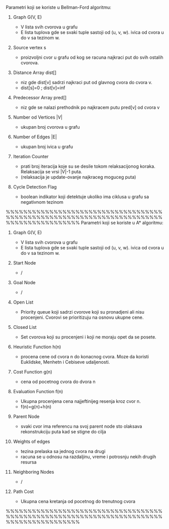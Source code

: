 Parametri koji se koriste u Bellman-Ford algoritmu:
1. Graph G(V, E)
   - V lista svih cvorova u grafu
   - E lista tuplova gde se svaki tuple sastoji od (u, v, w). ivica od cvora u do v sa tezinom w.

2. Source vertex s
   - proizvoljni cvor u grafu od kog se racuna najkraci put do svih ostalih cvorova.
  
3. Distance Array dist[]
   - niz gde dist[v] sadrzi najkraci put od glavnog cvora do cvora v.
   - dist[s]=0 ; dist[v]=inf

4. Predecessor Array pred[]
   - niz gde se nalazi prethodnik po najkracem putu pred[v] od cvora v
     
5. Number od Vertices |V|
   - ukupan broj cvorova u grafu
     
6. Number of Edges |E|
   - ukupan broj ivica u grafu
     
7. Iteration Counter
   - prati broj iteracija koje su se desile tokom relaksacijonog koraka. Relaksacija se vrsi |V|-1 puta.
   - (relaksacija je update-ovanje najkraceg moguceg puta)
     
8. Cycle Detection Flag
   -  boolean indikator koji detektuje ukoliko ima ciklusa u grafu sa negativnom tezinom

%%%%%%%%%%%%%%%%%%%%%%%%%%%%%%%%%%%%%%%%%%%%%%%%%%%%%%%%%%%%%%%%%%%%%%%%%%%%%%%%%%%%%%%%%
Parametri koji se koriste u A* algoritmu:
1. Graph G(V, E)
   - V lista svih cvorova u grafu
   - E lista tuplova gde se svaki tuple sastoji od (u, v, w). ivica od cvora u do v sa tezinom w.
     
2. Start Node
   - /
     
3. Goal Node
   - /
     
4. Open List
   - Priority queue koji sadrzi cvorove koji su pronadjeni ali nisu procenjeni. Cvorovi se prioritizuju na osnovu ukupne cene.
     
5. Closed List
   - Set cvorova koji su procenjeni i koji ne moraju opet da se posete.
     
6. Heuristic Function h(n)
   - procena cene od cvora n do konacnog cvora. Moze da koristi Euklidske, Menhetn i Cebiseve udaljenosti.
     
7. Cost Function g(n)
   - cena od pocetnog cvora do dvora n
     
8. Evaluation Function f(n)
   - Ukupna procenjena cena najjeftinijeg resenja kroz cvor n.
   - f(n)=g(n)+h(n)
     
9. Parent Node
   - svaki cvor ima referencu na svoj parent node sto olaksava rekonstrukciju puta kad se stigne do cilja
     
10. Weights of edges
    - tezina prelaska sa jednog cvora na drugi
    - racuna se u odnosu na razdaljinu, vreme i potrosnju nekih drugih resursa
      
11. Neighboring Nodes
    - /
      
12. Path Cost
    - Ukupna cena kretanja od pocetnog do trenutnog cvora

%%%%%%%%%%%%%%%%%%%%%%%%%%%%%%%%%%%%%%%%%%%%%%%%%%%%%%%%%%%%%%%%%%%%%%%%%%%%%%%%%%%%%%%%%
